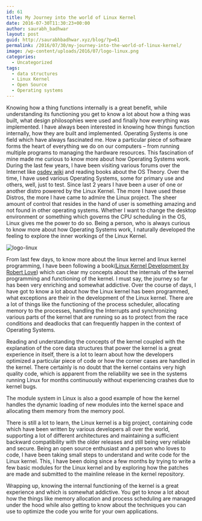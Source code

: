 ```yaml
---
id: 61
title: My Journey into the world of Linux Kernel
date: 2016-07-30T11:30:23+00:00
author: saurabh_badhwar
layout: post
guid: http://saurabhbadhwar.xyz/blog/?p=61
permalink: /2016/07/30/my-journey-into-the-world-of-linux-kernel/
image: /wp-content/uploads/2016/07/logo-linux.png
categories:
  - Uncategorized
tags:
  - data structures
  - Linux Kernel
  - Open Source
  - Operating systems
---
```

Knowing how a thing functions internally is a great benefit, while understanding its functioning you get to know a lot about how a thing was built, what design philosophies were used and finally how everything was implemented. I have always been interested in knowing how things function internally, how they are built and implemented. Operating Systems is one field which have always fascinated me. How a particular piece of software forms the heart of everything we do on our computers &#8211; from running multiple programs to managing the hardware resources. This fascination of mine made me curious to know more about how Operating Systems work. During the last few years, I have been visiting various forums over the Internet like <a href="http://wiki.osdev.org" target="_blank">osdev wiki</a> and reading books about the OS Theory. Over the time, I have used various Operating Systems, some for primary use and others, well, just to test. Since last 2 years I have been a user of one or another distro powered by the Linux Kernel. The more I have used these Distros, the more I have came to admire the Linux project. The sheer amount of control that resides in the hand of user is something amazing and not found in other operating systems. Whether I want to change the desktop environment or something which governs the CPU scheduling in the OS, Linux gives me the power to do so. Being a person, who is always curious to know more about how Operating Systems work, I naturally developed the feeling to explore the inner workings of the Linux Kernel.

<img class="aligncenter size-medium wp-image-62" src="https://i1.wp.com/saurabhbadhwar.xyz/blog/wp-content/uploads/2016/07/logo-linux-300x149.png?fit=300%2C149" alt="logo-linux" srcset="https://i0.wp.com/saurabhbadhwar.xyz/blog/wp-content/uploads/2016/07/logo-linux.png?resize=300%2C149 300w, https://i0.wp.com/saurabhbadhwar.xyz/blog/wp-content/uploads/2016/07/logo-linux.png?w=505 505w" sizes="(max-width: 300px) 100vw, 300px" data-recalc-dims="1" /> 

From last few days, to know more about the linux kernel and linux kernel programming, I have been following a book(<a href="https://www.amazon.com/Linux-Kernel-Development-Robert-Love/dp/0672329468" target="_blank">Linux Kernel Development by Robert Love</a>) which can clear my concepts about the internals of the kernel programming and functioning of the kernel. I must say, the journey so far has been very enriching and somewhat addictive. Over the course of days, I have got to know a lot about how the Linux kernel has been programmed, what exceptions are their in the development of the Linux kernel. There are a lot of things like the functioning of the process scheduler, allocating memory to the processes, handling the Interrupts and synchronizing various parts of the kernel that are running so as to protect from the race conditions and deadlocks that can frequently happen in the context of Operating Systems.

Reading and understanding the concepts of the kernel coupled with the explanation of the core data structures that power the kernel is a great experience in itself, there is a lot to learn about how the developers optimized a particular piece of code or how the corner cases are handled in the kernel. There certainly is no doubt that the kernel contains very high quality code, which is apparent from the reliability we see in the systems running Linux for months continuously without experiencing crashes due to kernel bugs.

The module system in Linux is also a good example of how the kernel handles the dynamic loading of new modules into the kernel space and allocating them memory from the memory pool.

There is still a lot to learn, the Linux kernel is a big project, containing code which have been written by various developers all over the world, supporting a lot of different architectures and maintaining a sufficient backward compatibility with the older releases and still being very reliable and secure. Being an open source enthusiast and a person who loves to code, I have been taking small steps to understand and write code for the Linux kernel. This, I have been doing since a few months by trying to write a few basic modules for the Linux kernel and by exploring how the patches are made and submitted to the mainline release in the kernel repository.

Wrapping up, knowing the internal functioning of the kernel is a great experience and which is somewhat addictive. You get to know a lot about how the things like memory allocation and process scheduling are managed under the hood while also getting to know about the techniques you can use to optimize the code you write for your own applications.